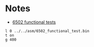 # Notes

- [6502 functional tests](https://github.com/Klaus2m5/6502_65C02_functional_tests)

```
l 0 ../../asm/6502_functional_test.bin
t on
g 400
```
